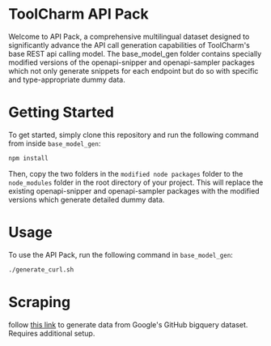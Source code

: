 # ToolCharm API Pack

Welcome to API Pack, a comprehensive multilingual dataset designed to significantly advance the API call generation capabilities of ToolCharm's base REST api calling model. The base_model_gen folder contains specially modified versions of the 
openapi-snipper and openapi-sampler packages which not only generate snippets for each endpoint but do so with specific and type-appropriate dummy data.

# Getting Started

To get started, simply clone this repository and run the following command from inside `base_model_gen`:

```bash
npm install
```

Then, copy the two folders in the `modified node packages` folder to the `node_modules` folder in the root directory of your project. This will replace the existing openapi-snipper and openapi-sampler packages with the modified versions which generate detailed dummy data.

# Usage

To use the API Pack, run the following command in `base_model_gen`:

```bash
./generate_curl.sh
```

# Scraping
follow [this link](https://drive.google.com/file/d/1PDc238fkooRJqSI-K5SkeSwkKYmC9Uk6/view) to generate data from Google's GitHub bigquery dataset. Requires additional setup.